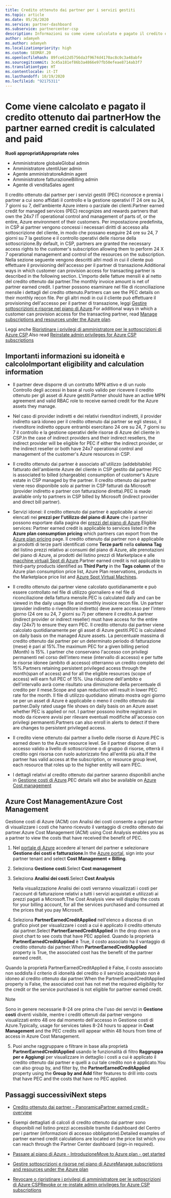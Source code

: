 ```yaml
---
title: Credito ottenuto dai partner per i servizi gestiti
ms.topic: article
ms.date: 05/26/2020
ms.service: partner-dashboard
ms.subservice: partnercenter-csp
description: Informazioni su come viene calcolato e pagato il credito ottenuto dai partner Microsoft per i servizi gestiti e come verificare se si possiedono i requisiti necessari.
author: adamyeh
ms.author: adamyeh
ms.localizationpriority: high
ms.custom: SEOMAY.20
ms.openlocfilehash: 89fce612d5756da3f9674d4170ac8c0c3a48abfe
ms.sourcegitcommit: 3c45a181ef86b3a4866e97fb50efeae8714ab3f7
ms.translationtype: HT
ms.contentlocale: it-IT
ms.lasthandoff: 10/19/2020
ms.locfileid: "92175311"
---
```

# <a name="how-the-partner-earned-credit-is-calculated-and-paid"></a><span data-ttu-id="4b415-103">Come viene calcolato e pagato il credito ottenuto dai partner</span><span class="sxs-lookup"><span data-stu-id="4b415-103">How the partner earned credit is calculated and paid</span></span>

<span data-ttu-id="4b415-104">**Ruoli appropriati**</span><span class="sxs-lookup"><span data-stu-id="4b415-104">**Appropriate roles**</span></span>

- <span data-ttu-id="4b415-105">Amministratore globale</span><span class="sxs-lookup"><span data-stu-id="4b415-105">Global admin</span></span>
- <span data-ttu-id="4b415-106">Amministratore utenti</span><span class="sxs-lookup"><span data-stu-id="4b415-106">User admin</span></span>
- <span data-ttu-id="4b415-107">Agente amministratore</span><span class="sxs-lookup"><span data-stu-id="4b415-107">Admin agent</span></span>
- <span data-ttu-id="4b415-108">Amministratore fatturazione</span><span class="sxs-lookup"><span data-stu-id="4b415-108">Billing admin</span></span>
- <span data-ttu-id="4b415-109">Agente di vendita</span><span class="sxs-lookup"><span data-stu-id="4b415-109">Sales agent</span></span>

<span data-ttu-id="4b415-110">Il credito ottenuto dai partner per i servizi gestiti (PEC) riconosce e premia i partner a cui sono affidati il controllo e la gestione operativi IT 24 ore su 24, 7 giorni su 7, dell'ambiente Azure intero o parziale dei clienti.</span><span class="sxs-lookup"><span data-stu-id="4b415-110">Partner earned credit for managed services (PEC) recognizes and rewards partners that own the 24x7 IT operational control and management of parts of, or the entire, Azure environment of their customers.</span></span> <span data-ttu-id="4b415-111">Per impostazione predefinita, in CSP ai partner vengono concessi i necessari diritti di accesso alla sottoscrizione del cliente, in modo che possano eseguire 24 ore su 24, 7 giorni su 7 la gestione e il controllo operativi delle risorse della sottoscrizione.</span><span class="sxs-lookup"><span data-stu-id="4b415-111">By default, in CSP, partners are granted the necessary access rights to the customer's subscription allowing them to perform 24 X 7 operational management and control of the resources on the subscription.</span></span> <span data-ttu-id="4b415-112">Nella sezione seguente vengono descritti altri modi in cui il cliente può effettuare il provisioning dell'accesso per il partner di transazione.</span><span class="sxs-lookup"><span data-stu-id="4b415-112">Additional ways in which customer can provision access for transacting partner is described in the following section.</span></span> <span data-ttu-id="4b415-113">L'importo delle fatture mensili è al netto del credito ottenuto dai partner.</span><span class="sxs-lookup"><span data-stu-id="4b415-113">The monthly invoice amount is net of partner earned credit.</span></span> <span data-ttu-id="4b415-114">I partner possono esaminare nel file di riconciliazione mensile i dettagli del credito ottenuto.</span><span class="sxs-lookup"><span data-stu-id="4b415-114">Partners can see the PEC details on their monthly recon file.</span></span> <span data-ttu-id="4b415-115">Per gli altri modi in cui il cliente può effettuare il provisioning dell'accesso per il partner di transazione, leggi [Gestire sottoscrizioni e risorse nel piano di Azure](azure-plan-manage.md).</span><span class="sxs-lookup"><span data-stu-id="4b415-115">For additional ways in which a customer can provision access for the transacting partner, read [Manage subscriptions and resources under the Azure plan](azure-plan-manage.md).</span></span>

<span data-ttu-id="4b415-116">Leggi anche [Ripristinare i privilegi di amministratore per le sottoscrizioni di Azure CSP](revoke-reinstate-csp.md).</span><span class="sxs-lookup"><span data-stu-id="4b415-116">Also read [Reinstate admin privileges for Azure CSP subscriptions](revoke-reinstate-csp.md)</span></span>

## <a name="important-eligibility-and-calculation-information"></a><span data-ttu-id="4b415-117">Importanti informazioni su idoneità e calcolo</span><span class="sxs-lookup"><span data-stu-id="4b415-117">Important eligibility and calculation information</span></span>

- <span data-ttu-id="4b415-118">Il partner deve disporre di un contratto MPN attivo e di un ruolo Controllo degli accessi in base al ruolo valido per ricevere il credito ottenuto per gli asset di Azure gestiti.</span><span class="sxs-lookup"><span data-stu-id="4b415-118">Partner should have an active MPN agreement and valid RBAC role to receive earned credit for the Azure assets they manage.</span></span> 

- <span data-ttu-id="4b415-119">Nel caso di provider indiretti e dei relativi rivenditori indiretti, il provider indiretto sarà idoneo per il credito ottenuto dai partner se egli stesso, il rivenditore indiretto oppure entrambi esercitano 24 ore su 24, 7 giorni su 7 il controllo e la gestione operativi delle risorse di Azure del cliente in CSP.</span><span class="sxs-lookup"><span data-stu-id="4b415-119">In the case of indirect providers and their indirect resellers, the indirect provider will be eligible for PEC if either the indirect provider, or the indirect reseller or both have 24x7 operational control and management of the customer's Azure resources in CSP.</span></span>

- <span data-ttu-id="4b415-120">Il credito ottenuto dai partner è associato all'utilizzo (addebitabile) fatturato dell'ambiente Azure del cliente in CSP gestito dal partner.</span><span class="sxs-lookup"><span data-stu-id="4b415-120">PEC is associated to billed (chargeable) consumption of customer's Azure estate in CSP managed by the partner.</span></span> <span data-ttu-id="4b415-121">Il credito ottenuto dai partner viene reso disponibile solo ai partner in CSP fatturati da Microsoft (provider indiretto e partner con fatturazione diretta).</span><span class="sxs-lookup"><span data-stu-id="4b415-121">PEC is made available only to partners in CSP billed by Microsoft (indirect provider and direct bill partner).</span></span> 

- <span data-ttu-id="4b415-122">Servizi idonei: il credito ottenuto dai partner è applicabile ai servizi elencati nei **prezzi per l'utilizzo del piano di Azure** che i partner possono esportare dalla pagina dei [prezzi del piano di Azure](https://partner.microsoft.com/commerce/sales).</span><span class="sxs-lookup"><span data-stu-id="4b415-122">Eligible services: Partner earned credit is applicable to services listed in the **Azure plan consumption pricing** which partners can export from the [Azure plan pricing](https://partner.microsoft.com/commerce/sales) page.</span></span> <span data-ttu-id="4b415-123">Il credito ottenuto dai partner non è applicabile ai prodotti di terze parti identificati come **Terze parti** nella **colonna Tag** del listino prezzi relativo ai consumi del piano di Azure, alle prenotazioni del piano di Azure, ai prodotti del listino prezzi di Marketplace e alle [macchine virtuali Spot di Azure](https://partner.microsoft.com/resources/collection/azure-spot-in-csp#/).</span><span class="sxs-lookup"><span data-stu-id="4b415-123">Partner earned credit is not applicable to third-party products identified as **Third Party** in the **Tags column** of the Azure plan consumption price list, Azure Plan reservations, products in the Marketplace price list and [Azure Spot Virtual Machines](https://partner.microsoft.com/resources/collection/azure-spot-in-csp#/).</span></span>

- <span data-ttu-id="4b415-124">Il credito ottenuto dai partner viene calcolato quotidianamente e può essere controllato nel file di utilizzo giornaliero e nel file di riconciliazione della fattura mensile.</span><span class="sxs-lookup"><span data-stu-id="4b415-124">PEC is calculated daily and can be viewed in the daily usage file and monthly invoice recon file.</span></span> <span data-ttu-id="4b415-125">Un partner (provider indiretto o rivenditore indiretto) deve avere accesso per l'intero giorno (24 ore su 24, 7 giorni su 7) per ottenere il credito.</span><span class="sxs-lookup"><span data-stu-id="4b415-125">A partner (indirect provider or indirect reseller) must have access for the entire day (24x7) to ensure they earn PEC.</span></span> <span data-ttu-id="4b415-126">Il credito ottenuto dai partner viene calcolato quotidianamente per gli asset di Azure gestiti.</span><span class="sxs-lookup"><span data-stu-id="4b415-126">PEC is calculated on daily basis on the managed Azure assets.</span></span> <span data-ttu-id="4b415-127">La percentuale massima di credito ottenuto dai partner per un determinato periodo di fatturazione (mese) è pari al 15%.</span><span class="sxs-lookup"><span data-stu-id="4b415-127">The maximum PEC for a given billing period (Month) is 15%.</span></span> <span data-ttu-id="4b415-128">I partner che conservano l'accesso con privilegi permanenti nel corso dell'intero mese (intervallo di accesso) e per tutte le risorse idonee (ambito di accesso) otterranno un credito completo del 15%.</span><span class="sxs-lookup"><span data-stu-id="4b415-128">Partners retaining persistent privileged access through the month(span of access) and for all the eligible resources (scope of access) will earn full PEC of 15%.</span></span> <span data-ttu-id="4b415-129">Una riduzione dell'ambito e dell'intervallo avrà come risultato una diminuzione della percentuale di credito per il mese.</span><span class="sxs-lookup"><span data-stu-id="4b415-129">Scope and span reduction will result in lower PEC rate for the month.</span></span> <span data-ttu-id="4b415-130">Il file di utilizzo quotidiano stimato mostra ogni giorno se per un asset di Azure è applicabile o meno il credito ottenuto dai partner.</span><span class="sxs-lookup"><span data-stu-id="4b415-130">Daily rated usage file shows on daily basis on an Azure asset whether PEC is applied or not.</span></span> <span data-ttu-id="4b415-131">I partner possono inoltre registrarsi in modo da ricevere avvisi per rilevare eventuali modifiche all'accesso con privilegi permanenti.</span><span class="sxs-lookup"><span data-stu-id="4b415-131">Partners can also enroll in alerts to detect if there are changes to persistent privileged access.</span></span>

- <span data-ttu-id="4b415-132">Il credito viene ottenuto dai partner a livello delle risorse di Azure.</span><span class="sxs-lookup"><span data-stu-id="4b415-132">PEC is earned down to the Azure resource level.</span></span> <span data-ttu-id="4b415-133">Se il partner dispone di un accesso valido a livello di sottoscrizione o di gruppo di risorse, otterrà il credito ogni risorsa con ruolo autorizzato fino all'entità più alta.</span><span class="sxs-lookup"><span data-stu-id="4b415-133">If the partner has valid access at the subscription, or resource group level, each resource that roles up to the higher entity will earn PEC.</span></span>  

- <span data-ttu-id="4b415-134">I dettagli relativi al credito ottenuto dai partner saranno disponibili anche in [Gestione costi di Azure](/azure/cost-management-billing/costs/get-started-partners).</span><span class="sxs-lookup"><span data-stu-id="4b415-134">PEC details will also be available on [Azure Cost management](/azure/cost-management-billing/costs/get-started-partners)</span></span>

## <a name="azure-cost-management"></a><span data-ttu-id="4b415-135">Azure Cost Management</span><span class="sxs-lookup"><span data-stu-id="4b415-135">Azure Cost Management</span></span>

<span data-ttu-id="4b415-136">Gestione costi di Azure (ACM) con Analisi dei costi consente a ogni partner di visualizzare i costi che hanno ricevuto il vantaggio di credito ottenuto dai partner.</span><span class="sxs-lookup"><span data-stu-id="4b415-136">Azure Cost Management (ACM) using Cost Analysis enables you as a partner to view the costs that have received the benefit of PEC.</span></span>  

1. <span data-ttu-id="4b415-137">Nel [portale di Azure](https://portal.azure.com) accedere al tenant del partner e selezionare **Gestione dei costi e fatturazione**.</span><span class="sxs-lookup"><span data-stu-id="4b415-137">In the [Azure portal](https://portal.azure.com), sign into your partner tenant and select **Cost Management + Billing**.</span></span>

2. <span data-ttu-id="4b415-138">Seleziona **Gestione costi**.</span><span class="sxs-lookup"><span data-stu-id="4b415-138">Select **Cost management**</span></span>

3. <span data-ttu-id="4b415-139">Seleziona **Analisi dei costi**.</span><span class="sxs-lookup"><span data-stu-id="4b415-139">Select **Cost Analysis**</span></span>

   <span data-ttu-id="4b415-140">Nella visualizzazione Analisi dei costi verranno visualizzati i costi per l'account di fatturazione relativi a tutti i servizi acquistati e utilizzati ai prezzi pagati a Microsoft.</span><span class="sxs-lookup"><span data-stu-id="4b415-140">The Cost Analysis view will display the costs for your billing account, for all the services purchased and consumed at the prices that you pay Microsoft.</span></span>

4. <span data-ttu-id="4b415-141">Seleziona **PartnerEarnedCreditApplied** nell'elenco a discesa di un grafico pivot per visualizzare i costi a cui è applicato il credito ottenuto dai partner.</span><span class="sxs-lookup"><span data-stu-id="4b415-141">Select **PartnerEarnedCreditApplied** in the drop down on a pivot chart to see costs that have PEC applied.</span></span> <span data-ttu-id="4b415-142">Quando la proprietà **PartnerEarnedCreditApplied** è True, il costo associato ha il vantaggio di credito ottenuto dai partner.</span><span class="sxs-lookup"><span data-stu-id="4b415-142">When **PartnerEarnedCreditApplied** property is True, the associated cost has the benefit of the partner earned credit.</span></span> 

<span data-ttu-id="4b415-143">Quando la proprietà PartnerEarnedCreditApplied è False, il costo associato non soddisfa il criterio di idoneità del credito o il servizio acquistato non è idoneo al credito ottenuto dai partner.</span><span class="sxs-lookup"><span data-stu-id="4b415-143">When the PartnerEarnedCreditApplied property is False, the associated cost has not met the required eligibility for the credit or the service purchased is not eligible for partner earned credit.</span></span>

>[!NOTE] 
><span data-ttu-id="4b415-144">Sono in genere necessarie 8-24 ore prima che l'uso dei servizi in **Gestione costi** diventi visibile, mentre i crediti ottenuti dai partner vengono visualizzati entro 48 ore dal momento dell'accesso in Gestione costi di Azure.</span><span class="sxs-lookup"><span data-stu-id="4b415-144">Typically, usage for services takes 8-24 hours to appear in **Cost Management** and the PEC credits will appear within 48 hours from time of access in Azure Cost Management.</span></span>

5. <span data-ttu-id="4b415-145">Puoi anche raggruppare o filtrare in base alla proprietà **PartnerEarnedCreditApplied** usando le funzionalità di filtro **Raggruppa per e Aggiungi** per visualizzare in dettaglio i costi a cui è applicato il credito ottenuto dai partner e quelli a cui tale credito non è applicato.</span><span class="sxs-lookup"><span data-stu-id="4b415-145">You can also group by, and filter by, the **PartnerEarnedCreditApplied** property using the **Group by and Add** filter features to drill into costs that have PEC and the costs that have no PEC applied.</span></span>

## <a name="next-steps"></a><span data-ttu-id="4b415-146">Passaggi successivi</span><span class="sxs-lookup"><span data-stu-id="4b415-146">Next steps</span></span>

- [<span data-ttu-id="4b415-147">Credito ottenuto dai partner - Panoramica</span><span class="sxs-lookup"><span data-stu-id="4b415-147">Partner earned credit - overview</span></span>](partner-earned-credit.md)

- <span data-ttu-id="4b415-148">Esempi dettagliati di calcoli di credito ottenuto dai partner sono disponibili nel listino prezzi accessibile tramite il dashboard del Centro per i partner (informazioni di accesso obbligatorie).</span><span class="sxs-lookup"><span data-stu-id="4b415-148">Detailed examples of partner earned credit calculations are located on the price list which you can reach through the Partner Center dashboard (sign-in required).</span></span>

- [<span data-ttu-id="4b415-149">Passare al piano di Azure - Introduzione</span><span class="sxs-lookup"><span data-stu-id="4b415-149">Move to Azure plan - get started</span></span>](azure-plan-get-started.md)

- [<span data-ttu-id="4b415-150">Gestire sottoscrizioni e risorse nel piano di Azure</span><span class="sxs-lookup"><span data-stu-id="4b415-150">Manage subscriptions and resources under the Azure plan</span></span>](azure-plan-manage.md)

- [<span data-ttu-id="4b415-151">Revocare o ripristinare i privilegi di amministratore per le sottoscrizioni di Azure CSP</span><span class="sxs-lookup"><span data-stu-id="4b415-151">Revoke or re-instate admin privileges for Azure CSP subscriptions</span></span>](revoke-reinstate-csp.md)
